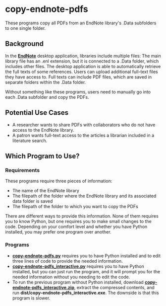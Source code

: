 # copy-endnote-pdfs

These programs copy all PDFs from an EndNote library's .Data subfolders to one single folder.

## Background

In the [__EndNote__](https://endnote.com/ 'EndNote | The best reference management tool') desktop application, libraries include multiple files: The main library file has an .enl extension, but it is connected to a .Data folder, which includes other files. The desktop application is able to automatically retrieve the full texts of some references. Users can upload additional full-text files they have access to. Full texts can include PDF files, which are saved in separate folders within the .Data folder. 

Without something like these programs, users need to manually go into each .Data subfolder and copy the PDFs.

## Potential Use Cases

* A researcher wants to share PDFs with collaborators who do not have access to the EndNote library.
* A patron wants full-text access to the articles a librarian included in a literature search.

## Which Program to Use?

### Requirements

These programs require three pieces of information:

* The name of the EndNote library
* The filepath of the folder where the EndNote library and its associated data folder is saved
* The filepath of the folder to which you want to copy the PDFs

There are different ways to provide this information. None of them requires you to know Python, but one requires you to make small changes to the code. Depending on your comfort level and whether you have Python installed, you may prefer one program over another.

### Programs

* [__copy-endnote-pdfs.py__](https://github.com/referencecenter/copy-endnote-pdfs/blob/main/copy-endnote-pdfs.py 'copy-endnote-pdfs/copy-endnote-pdfs.py at main • referencecenter/copy-endnote-pdfs') requires you to have Python installed and to edit three lines of code to provide the needed information.
* [__copy-endnote-pdfs_interactive.py__](https://github.com/referencecenter/copy-endnote-pdfs/blob/main/copy-endnote-pdfs_interactive.py 'copy-endnote-pdfs/copy-endnote-pdfs_interactive.py at main • referencecenter/copy-endnote-pdfs') requires you to have Python installed, but you can just run the program, and it will prompt you for the needed information without you needing to edit the code.
* To run the previous program without Python installed, download [__copy-endnote-pdfs_interactive.zip__](https://github.com/referencecenter/copy-endnote-pdfs/blob/main/copy-endnote-pdfs_interactive.zip 'copy-endnote-pdfs/copy-endnote-pdfs_interactive.zip at main • referencecenter/copy-endnote-pdfs'), extract the compressed contents, and run __dist/copy-endnote-pdfs_interactive.exe__. The downside is that this program is slower.

